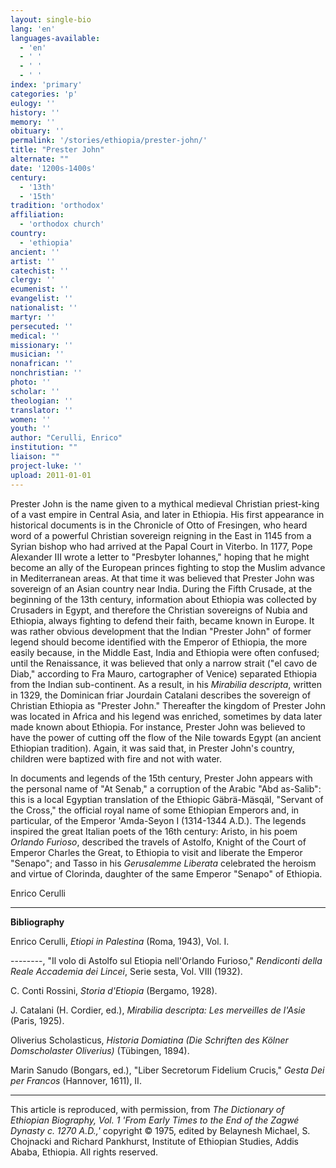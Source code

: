 ```yaml
---
layout: single-bio
lang: 'en'
languages-available:
  - 'en'
  - ' '
  - ' '
  - ' '
index: 'primary'
categories: 'p'
eulogy: ''
history: ''
memory: ''
obituary: ''
permalink: '/stories/ethiopia/prester-john/'
title: "Prester John"
alternate: ""
date: '1200s-1400s'
century:
  - '13th'
  - '15th'
tradition: 'orthodox'
affiliation:
  - 'orthodox church'
country:
  - 'ethiopia'
ancient: ''
artist: ''
catechist: ''
clergy: ''
ecumenist: ''
evangelist: ''
nationalist: ''
martyr: ''
persecuted: ''
medical: ''
missionary: ''
musician: ''
nonafrican: ''
nonchristian: ''
photo: ''
scholar: ''
theologian: ''
translator: ''
women: ''
youth: ''
author: "Cerulli, Enrico"
institution: ""
liaison: ""
project-luke: ''
upload: 2011-01-01
---
```




Prester John is the name given to a mythical medieval Christian priest-king of a vast empire in Central Asia, and later in Ethiopia. His first appearance in historical documents is in the Chronicle of Otto of Fresingen, who heard word of a powerful Christian sovereign reigning in the East in 1145 from a Syrian bishop who had arrived at the Papal Court in Viterbo. In 1177, Pope Alexander III wrote a letter to "Presbyter Iohannes," hoping that he might become an ally of the European princes fighting to stop the Muslim advance in Mediterranean areas. At that time it was believed that Prester John was sovereign of an Asian country near India. During the Fifth Crusade, at the beginning of the 13th century, information about Ethiopia was collected by Crusaders in Egypt, and therefore the Christian sovereigns of Nubia and Ethiopia, always fighting to defend their faith, became known in Europe. It was rather obvious development that the Indian "Prester John" of former legend should become identified with the Emperor of Ethiopia, the more easily because, in the Middle East, India and Ethiopia were often confused; until the Renaissance, it was believed that only a narrow strait ("el cavo de Diab," according to Fra Mauro, cartographer of Venice) separated Ethiopia from the Indian sub-continent. As a result, in his *Mirabilia descripta*, written in 1329, the Dominican friar Jourdain Catalani describes the sovereign of Christian Ethiopia as "Prester John." Thereafter the kingdom of Prester John was located in Africa and his legend was enriched, sometimes by data later made known about Ethiopia. For instance, Prester John was believed to have the power of cutting off the flow of the Nile towards Egypt (an ancient Ethiopian tradition). Again, it was said that, in Prester John's country, children were baptized with fire and not with water.

In documents and legends of the 15th century, Prester John appears with the personal name of "At Senab," a corruption of the Arabic "Abd as-Salib": this is a local Egyptian translation of the Ethiopic Gäbrä-Mäsqäl, "Servant of the Cross," the official royal name of some Ethiopian Emperors and, in particular, of the Emperor 'Amda-Seyon I (1314-1344 A.D.). The legends inspired the great Italian poets of the 16th century: Aristo, in his poem *Orlando Furioso*, described the travels of Astolfo, Knight of the Court of Emperor Charles the Great, to Ethiopia to visit and liberate the Emperor "Senapo"; and Tasso in his *Gerusalemme Liberata* celebrated the heroism and virtue of Clorinda, daughter of the same Emperor "Senapo" of Ethiopia.

Enrico Cerulli

---

**Bibliography**

Enrico Cerulli, *Etiopi in Palestina* (Roma, 1943), Vol. I.

--------, "Il volo di Astolfo sul Etiopia nell'Orlando Furioso," *Rendiconti della Reale Accademia dei Lincei*, Serie sesta, Vol. VIII (1932).

C. Conti Rossini, *Storia d'Etiopia* (Bergamo, 1928).

J. Catalani (H. Cordier, ed.), *Mirabilia descripta: Les merveilles de l'Asie* (Paris, 1925).

Oliverius Scholasticus, *Historia Domiatina (Die Schriften des Kölner Domscholaster Oliverius)* (Tübingen, 1894).

Marin Sanudo (Bongars, ed.), "Liber Secretorum Fidelium Crucis," *Gesta Dei per Francos* (Hannover, 1611), II.

---

This article is reproduced, with permission, from *The Dictionary of Ethiopian Biography, Vol. 1 'From Early Times to the End of the Zagwé Dynasty c. 1270 A.D.,'* copyright &copy; 1975, edited by Belaynesh Michael, S. Chojnacki and Richard Pankhurst, Institute of Ethiopian Studies, Addis Ababa, Ethiopia.  All rights reserved.